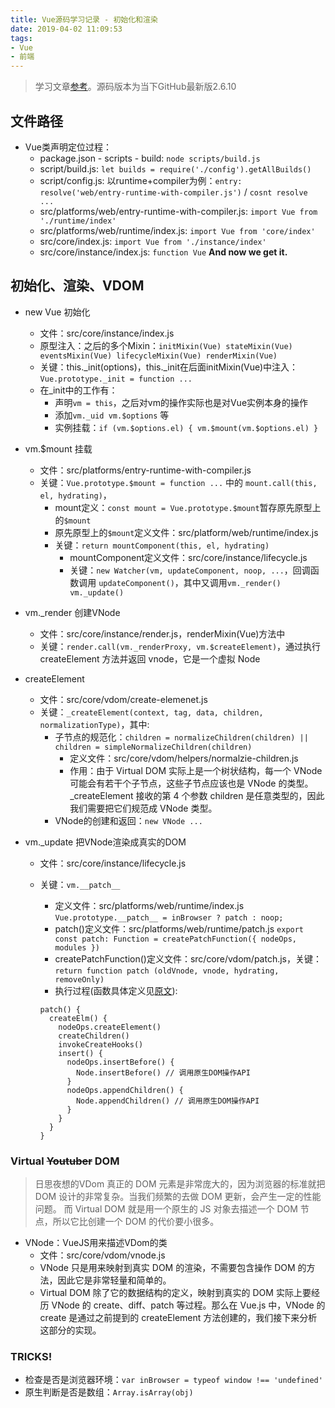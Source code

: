 ```yaml
---
title: Vue源码学习记录 - 初始化和渲染
date: 2019-04-02 11:09:53
tags:
- Vue
- 前端
---
```


> 学习文章[参考](https://ustbhuangyi.github.io/vue-analysis/)。源码版本为当下GitHub最新版2.6.10

## 文件路径

* Vue类声明定位过程：
  * package.json - scripts - build: `node scripts/build.js`
  * script/build.js: `let builds = require('./config').getAllBuilds()`
  * script/config.js: 以runtime+compiler为例：`entry: resolve('web/entry-runtime-with-compiler.js')` / `cosnt resolve ...`
  * src/platforms/web/entry-runtime-with-compiler.js: `import Vue from './runtime/index'`
  * src/platforms/web/runtime/index.js: `import Vue from 'core/index'`
  * src/core/index.js: `import Vue from './instance/index'`
  * src/core/instance/index.js: `function Vue` **And now we get it.** 

## 初始化、渲染、VDOM

* new Vue 初始化
  * 文件：src/core/instance/index.js
  * 原型注入：之后的多个Mixin：`initMixin(Vue) stateMixin(Vue) eventsMixin(Vue) lifecycleMixin(Vue) renderMixin(Vue)`
  * 关键：this._init(options)，this._init在后面initMixin(Vue)中注入：`Vue.prototype._init = function ...`
  * 在_init中的工作有：
    * 声明`vm = this`，之后对vm的操作实际也是对Vue实例本身的操作
    * 添加`vm._uid vm.$options` 等
    * 实例挂载：`if (vm.$options.el) { vm.$mount(vm.$options.el) }`

* vm.$mount 挂载
  * 文件：src/platforms/entry-runtime-with-compiler.js
  * 关键：`Vue.prototype.$mount = function ...` 中的 `mount.call(this, el, hydrating)`，
    * mount定义：`const mount = Vue.prototype.$mount`暂存原先原型上的`$mount`
    * 原先原型上的`$mount`定义文件：src/platform/web/runtime/index.js
    * 关键：`return mountComponent(this, el, hydrating)`
      * mountComponent定义文件：src/core/instance/lifecycle.js
      * 关键：`new Watcher(vm, updateComponent, noop, ...`，回调函数调用 `updateComponent()`，其中又调用`vm._render() vm._update()`

* vm._render 创建VNode
  * 文件：src/core/instance/render.js，renderMixin(Vue)方法中
  * 关键：`render.call(vm._renderProxy, vm.$createElement)`，通过执行 createElement 方法并返回 vnode，它是一个虚拟 Node

* createElement
  * 文件：src/core/vdom/create-elemenet.js
  * 关键：`_createElement(context, tag, data, children, normalizationType)`，其中:
    * 子节点的规范化：`children = normalizeChildren(children) || children = simpleNormalizeChildren(children)`
      * 定义文件：src/core/vdom/helpers/normalzie-children.js
      * 作用：由于 Virtual DOM 实际上是一个树状结构，每一个 VNode 可能会有若干个子节点，这些子节点应该也是 VNode 的类型。_createElement 接收的第 4 个参数 children 是任意类型的，因此我们需要把它们规范成 VNode 类型。
    * VNode的创建和返回：`new VNode ...`

* vm._update 把VNode渲染成真实的DOM
  * 文件：src/core/instance/lifecycle.js
  * 关键：`vm.__patch__`
    * 定义文件：src/platforms/web/runtime/index.js `Vue.prototype.__patch__ = inBrowser ? patch : noop;`
    * patch()定义文件：src/platforms/web/runtime/patch.js `export const patch: Function = createPatchFunction({ nodeOps, modules })`
    * createPatchFunction()定义文件：src/core/vdom/patch.js，关键：`return function patch (oldVnode, vnode, hydrating, removeOnly)`
    * 执行过程(函数具体定义见[原文](https://ustbhuangyi.github.io/vue-analysis/data-driven/update.html#%E6%80%BB%E7%BB%93)):

    ````
    patch() {
      createElm() { 
        nodeOps.createElement()
        createChildren()
        invokeCreateHooks()
        insert() {
          nodeOps.insertBefore() {
            Node.insertBefore() // 调用原生DOM操作API
          }
          nodeOps.appendChildren() {
            Node.appendChildren() // 调用原生DOM操作API
          }
        }
      }
    }
    ````

### Virtual ~~Youtuber~~ DOM

> 日思夜想的VDom
> 真正的 DOM 元素是非常庞大的，因为浏览器的标准就把 DOM 设计的非常复杂。当我们频繁的去做 DOM 更新，会产生一定的性能问题。
> 而 Virtual DOM 就是用一个原生的 JS 对象去描述一个 DOM 节点，所以它比创建一个 DOM 的代价要小很多。

* VNode：VueJS用来描述VDom的类
  * 文件：src/core/vdom/vnode.js
  *  VNode 只是用来映射到真实 DOM 的渲染，不需要包含操作 DOM 的方法，因此它是非常轻量和简单的。
  * Virtual DOM 除了它的数据结构的定义，映射到真实的 DOM 实际上要经历 VNode 的 create、diff、patch 等过程。那么在 Vue.js 中，VNode 的 create 是通过之前提到的 createElement 方法创建的，我们接下来分析这部分的实现。

### TRICKS!

* 检查是否是浏览器环境：`var inBrowser = typeof window !== 'undefined'`
* 原生判断是否是数组：`Array.isArray(obj)`